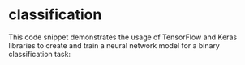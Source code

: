 # classification
This code snippet demonstrates the usage of TensorFlow and Keras libraries to create and train a neural network model for a binary classification task:

